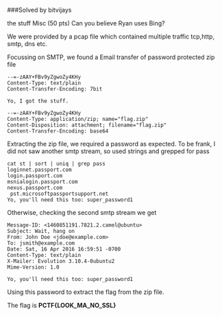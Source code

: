 ###Solved by bitvijays

the stuff
Misc (50 pts)
Can you believe Ryan uses Bing?

We were provided by a pcap file which contained multiple traffic tcp,http, smtp, dns etc.

Focussing on SMTP, we found a Email transfer of password protected zip file
```
--=-zAAY+FBv9yZgwoZy4KHy
Content-Type: text/plain
Content-Transfer-Encoding: 7bit

Yo, I got the stuff.

--=-zAAY+FBv9yZgwoZy4KHy
Content-Type: application/zip; name="flag.zip"
Content-Disposition: attachment; filename="flag.zip"
Content-Transfer-Encoding: base64
```

Extracting the zip file, we required a password as expected. To be frank, I did not saw another smtp stream, so used strings and grepped for pass
```
cat st | sort | uniq | grep pass
loginnet.passport.com
login.passport.com
msnialogin.passport.com
nexus.passport.com
 pst.microsoftpassportsupport.net
Yo, you'll need this too: super_password1
```

Otherwise, checking the second smtp stream we get
```
Message-ID: <1460851191.7821.2.camel@ubuntu>
Subject: Wait, hang on
From: John Doe <jdoe@example.com>
To: jsmith@example.com
Date: Sat, 16 Apr 2016 16:59:51 -0700
Content-Type: text/plain
X-Mailer: Evolution 3.10.4-0ubuntu2 
Mime-Version: 1.0

Yo, you'll need this too: super_password1
```

Using this password to extract the flag from the zip file.

The flag is **PCTF{LOOK_MA_NO_SSL}**
